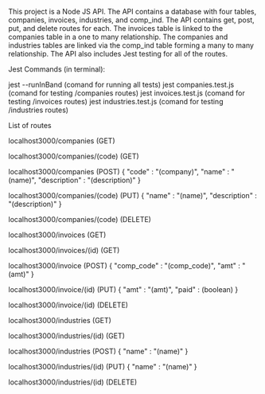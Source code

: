 This project is a Node JS API. The API contains a database with four tables, companies, invoices, industries, and comp_ind. The API contains get, post, put, and delete routes for each. The invoices table is linked to the companies table in a one to many relationship. The companies and industries tables are linked via the comp_ind table forming a many to many relationship. The API also includes Jest testing for all of the routes.

Jest Commands (in terminal):

jest --runInBand                       (comand for running all tests)
jest companies.test.js                 (comand for testing /companies routes)
jest invoices.test.js                  (comand for testing /invoices routes)
jest industries.test.js                (comand for testing /industries routes)

List of routes

localhost3000/companies (GET)

localhost3000/companies/(code) (GET)

localhost3000/companies (POST) { "code" : "(company)", "name" : "(name)", "description" : "(description)" }

localhost3000/companies/(code) (PUT) { "name" : "(name)", "description" : "(description)" }

localhost3000/companies/(code) (DELETE)

localhost3000/invoices (GET)

localhost3000/invoices/(id) (GET)

localhost3000/invoice (POST) { "comp_code" : "(comp_code)", "amt" : "(amt)" }

localhost3000/invoice/(id) (PUT) { "amt" : "(amt)", "paid" : (boolean) }

localhost3000/invoice/(id) (DELETE)

localhost3000/industries (GET)

localhost3000/industries/(id) (GET)

localhost3000/industries (POST) { "name" : "(name)" }

localhost3000/industries/(id) (PUT) { "name" : "(name)" }

localhost3000/industries/(id) (DELETE)